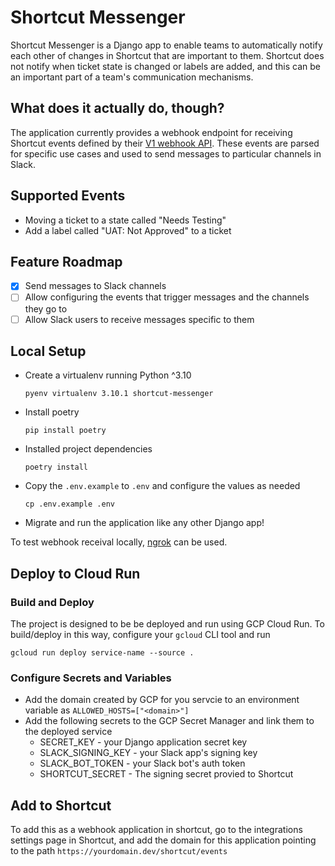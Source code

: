 # Shortcut Messenger

Shortcut Messenger is a Django app to enable teams to automatically notify each other of changes in Shortcut that are important
to them. Shortcut does not notify when ticket state is changed or labels are added, and this can be an important part of a
team's communication mechanisms.

## What does it actually do, though?

The application currently provides a webhook endpoint for receiving Shortcut events defined by their
[V1 webhook API](https://shortcut.com/api/webhook/v1). These events are parsed for specific use cases and used
to send messages to particular channels in Slack.

## Supported Events

* Moving a ticket to a state called "Needs Testing"
* Add a label called "UAT: Not Approved" to a ticket

## Feature Roadmap

* [x] Send messages to Slack channels
* [ ] Allow configuring the events that trigger messages and the channels they go to
* [ ] Allow Slack users to receive messages specific to them

## Local Setup

* Create a virtualenv running Python ^3.10

    `pyenv virtualenv 3.10.1 shortcut-messenger`
* Install poetry

    `pip install poetry`
* Installed project dependencies

    `poetry install`

* Copy the `.env.example` to `.env` and configure the values as needed

    `cp .env.example .env`
* Migrate and run the application like any other Django app!

To test webhook receival locally, [ngrok](https://ngrok.com) can be used.

## Deploy to Cloud Run

### Build and Deploy

The project is designed to be be deployed and run using GCP Cloud Run. To build/deploy in this way, configure your `gcloud` CLI tool
and run

`gcloud run deploy service-name --source .`

### Configure Secrets and Variables

* Add the domain created by GCP for you servcie to an environment variable as `ALLOWED_HOSTS=["<domain>"]`
* Add the following secrets to the GCP Secret Manager and link them to the deployed service
    * SECRET_KEY - your Django application secret key
    * SLACK_SIGNING_KEY - your Slack app's signing key
    * SLACK_BOT_TOKEN - your Slack bot's auth token
    * SHORTCUT_SECRET - The signing secret provied to Shortcut

## Add to Shortcut

To add this as a webhook application in shortcut, go to the integrations settings page in Shortcut, and add the domain for this application pointing to the path `https://yourdomain.dev/shortcut/events`

